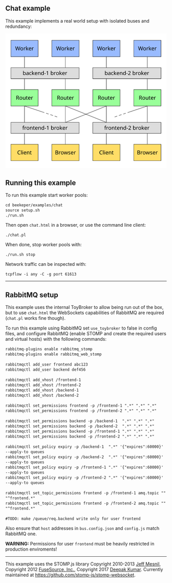 ## Chat example

This example implements a real world setup with isolated buses and redundancy:

![](../../doc/images/chat.svg)


## Running this example

To run this example start worker pools:
```
cd beekeper/examples/chat
source setup.sh
./run.sh
```
Then open `chat.html` in a browser, or use the command line client:

```
./chat.pl
```
When done, stop worker pools with:
```
./run.sh stop
```
Network traffic can be inspected with:
```
tcpflow -i any -C -g port 61613
```

---
## RabbitMQ setup

This example uses the internal ToyBroker to allow being run out of the box, but to use `chat.html` the WebSockets capabilities of RabbitMQ are required (`chat.pl` works fine though).

To run this example using RabbitMQ set `use_toybroker` to false in config files, and configure RabbitMQ (enable STOMP and create the required users and virtual hosts) with the following commands:

```
rabbitmq-plugins enable rabbitmq_stomp
rabbitmq-plugins enable rabbitmq_web_stomp

rabbitmqctl add_user frontend abc123
rabbitmqctl add_user backend def456

rabbitmqctl add_vhost /frontend-1
rabbitmqctl add_vhost /frontend-2
rabbitmqctl add_vhost /backend-1
rabbitmqctl add_vhost /backend-2

rabbitmqctl set_permissions frontend -p /frontend-1 ".*" ".*" ".*"
rabbitmqctl set_permissions frontend -p /frontend-2 ".*" ".*" ".*"

rabbitmqctl set_permissions backend -p /backend-1  ".*" ".*" ".*"
rabbitmqctl set_permissions backend -p /backend-2  ".*" ".*" ".*"
rabbitmqctl set_permissions backend -p /frontend-1 ".*" ".*" ".*"
rabbitmqctl set_permissions backend -p /frontend-2 ".*" ".*" ".*"

rabbitmqctl set_policy expiry -p /backend-1  ".*" '{"expires":60000}' --apply-to queues
rabbitmqctl set_policy expiry -p /backend-2  ".*" '{"expires":60000}' --apply-to queues
rabbitmqctl set_policy expiry -p /frontend-1 ".*" '{"expires":60000}' --apply-to queues
rabbitmqctl set_policy expiry -p /frontend-2 ".*" '{"expires":60000}' --apply-to queues

rabbitmqctl set_topic_permissions frontend -p /frontend-1 amq.topic "" "^frontend.*"
rabbitmqctl set_topic_permissions frontend -p /frontend-2 amq.topic "" "^frontend.*"

#TODO: make /queue/req.backend write only for user frontend
```
Also ensure that `host` addresses in `bus.config.json` and `config.js` match RabbitMQ one.

**WARNING:** Permissions for user `frontend` must be heavily restricted in production enviroments!

---

This example uses the STOMP.js library Copyright 2010-2013 [Jeff Mesnil](http://jmesnil.net/), Copyright 2012 [FuseSource, Inc.](http://fusesource.com), Copyright 2017 [Deepak Kumar](https://www.kreatio.com).
Currently maintained at <https://github.com/stomp-js/stomp-websocket>.
